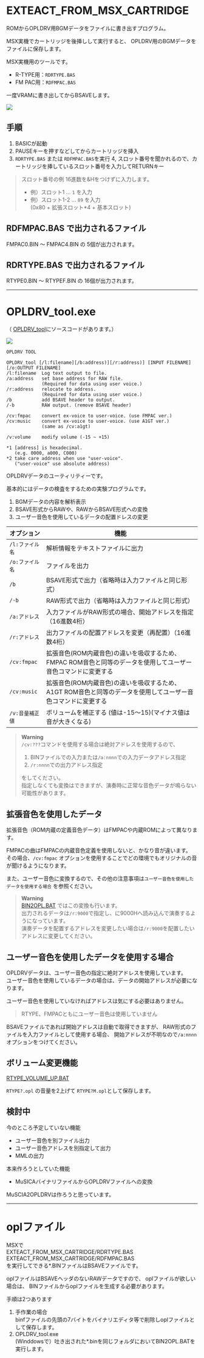 ﻿
# EXTEACT_FROM_MSX_CARTRIDGE

ROMからOPLDRV用BGMデータをファイルに書き出すプログラム。

MSX実機でカートリッジを後挿しして実行すると、
OPLDRV用のBGMデータをファイルに保存します。

MSX実機用のツールです。

- R-TYPE用：```RDRTYPE.BAS```
- FM PAC用：```RDFMPAC.BAS```

一度VRAMに書き出してからBSAVEします。

![](img/EXTEACT_FROM_MSX_CARTRIDGE.png)

## 手順

1. BASICが起動
2. PAUSEキーを押すなどしてからカートリッジを挿入
3. ```RDRTYPE.BAS``` または ```RDFMPAC.BAS```を実行
4, スロット番号を聞かれるので、カートリッジを挿しているスロット番号を入力してRETURNキー

> スロット番号の例 16進数を&Hをつけずに入力します。
> - 例）スロット1 ... ```1``` を入力
> - 例）スロット1-2 ... ```89``` を入力 <br> (0x80 + 拡張スロット*4 + 基本スロット)

## RDFMPAC.BAS で出力されるファイル

FMPAC0.BIN ～ FMPAC4.BIN の 5個が出力されます。

## RDRTYPE.BAS で出力されるファイル

RTYPE0.BIN ～ RTYPEF.BIN の 16個が出力されます。

- - - -

# OPLDRV_tool.exe

（ [OPLDRV_tool](OPLDRV_tool)にソースコードがあります。）

![](img/OPLDRV_tool.png)

```
OPLDRV TOOL

OPLDRV_tool [/l:filename][/b:address)][/r:address)] [INPUT FILENAME] [/o:OUTPUT FILENAME]
/l:filename  Log text output to file.
/a:address   set base address for RAW file.
             (Required for data using user voice.)
/r:address   relocate to address.
             (Required for data using user voice.)
/b           add BSAVE header to output.
/-b          RAW output. (remove BSAVE header)

/cv:fmpac    convert ex-voice to user-voice. (use FMPAC ver.)
/cv:music    convert ex-voice to user-voice. (use A1GT ver.)
             (same as /cv:a1gt)

/v:volume    modify volume (-15 ~ +15)

*1 [address] is hexadecimal.
   (e.g. 0000, a000, C000)
*2 take care address when use "user-voice".
   ("user-voice" use absolute address)
```

OPLDRVデータのユーティリティーです。

基本的にはデータの検査をするための実験プログラムです。

1. BGMデータの内容を解析表示
2. BSAVE形式からRAWや、RAWからBSAVE形式への変換
3. ユーザー音色を使用しているデータの配置ドレスの変更


| オプション           | 機能                                             |
|----------------------|--------------------------------------------------|
| ```/l:ファイル名```  | 解析情報をテキストファイルに出力
| ```/o:ファイル名```  | ファイルを出力
| ```/b```             | BSAVE形式で出力（省略時は入力ファイルと同じ形式）
| ```/-b```            | RAW形式で出力（省略時は入力ファイルと同じ形式）
| ```/a:アドレス```    | 入力ファイルがRAW形式の場合、開始アドレスを指定（16進数4桁）
| ```/r:アドレス```    | 出力ファイルの配置アドレスを変更（再配置）（16進数4桁）
| ```/cv:fmpac```      | 拡張音色(ROM内蔵音色)の違いを吸収するため、FMPAC ROM音色と同等のデータを使用してユーザー音色コマンドに変更する
| ```/cv:music```      | 拡張音色(ROM内蔵音色)の違いを吸収するため、A1GT ROM音色と同等のデータを使用してユーザー音色コマンドに変更する
| ```/v:音量補正値```  | ボリュームを補正する (値は-15～15)(マイナス値は音が大きくなる)

> **Warning**  
> ```/cv:???```コマンドを使用する場合は絶対アドレスを使用するので、
>
> 1. BINファイルでの入力または```/a:nnnn```での入力データアドレス指定
> 2. ```/r:nnnn```での出力アドレス指定
>
> をしてください。  
> 指定しなくても変換はできますが、演奏時に正常な音色データが鳴らない可能性があります。

## 拡張音色を使用したデータ

拡張音色（ROM内蔵の定義音色データ）はFMPACや内蔵ROMによって異なります。

FMPACの曲はFMPACの内蔵音色定義を使用しないと、かなり音が違います。  
その場合、```/cv:fmpac``` オプションを使用することでどの環境でもオリジナルの音が聞けるようになります。

また、ユーザー音色に変換するので、その他の注意事項は```ユーザー音色を使用したデータを使用する場合``` を参照ください。

> **Warning**  
> [BIN2OPL.BAT](BIN2OPL.BAT) ではこの変換も行います。  
> 出力されるデータは```/r:9000```で指定し、に9000Hへ読み込んで演奏するようになっています。  
> 演奏データを配置するアドレスを変更したい場合は```/r:9000```を配置したいアドレスに変更してください。


## ユーザー音色を使用したデータを使用する場合

OPLDRVデータは、ユーザー音色の指定に絶対アドレスを使用しています。  
ユーザー音色を使用しているデータの場合は、データの開始アドレスが必要になります。  

ユーザー音色を使用していなければアドレスは気にする必要はありません。  
> RTYPE、FMPACともにユーザー音色は使用していません

BSAVEファイルであれば開始アドレスは自動で取得できますが、
RAW形式のファイルを入力ファイルとして使用する場合、
開始アドレスが不明なので```/a:nnnn ```オプションをつけてください。

## ボリューム変更機能

[RTYPE_VOLUME_UP.BAT](RTYPE_VOLUME_UP.BAT)

```RTYPE?.opl``` の音量を2上げて ```RTYPE?M.opl```として保存します。


## 検討中

今のところ予定していない機能

- ユーザー音色を別ファイル出力
- ユーザー音色アドレスを別指定して出力
- MMLの出力

本来作ろうとしていた機能

- MuSICAバイナリファイルからOPLDRVファイルへの変換

MuSCIA2OPLDRVは作ろうと思っています。

- - - -

# oplファイル

MSXで  
EXTEACT_FROM_MSX_CARTRIDGE/RDRTYPE.BAS  
EXTEACT_FROM_MSX_CARTRIDGE/RDFMPAC.BAS  
を実行してできる*.BINファイルはBSAVEファイルです。

oplファイルはBSAVEヘッダのないRAWデータですので、
oplファイルが欲しい場合は、
BINファイルからoplファイルを生成する必要があります。

手順は2つあります

1. 手作業の場合<br> binfファイルの先頭の7バイトをバイナリエディタ等で削除しoplファイルとして保存します。
2. OPLDRV_tool.exe<br> (Winddowsで）吐き出された*.binを同じフォルダにおいてBIN2OPL.BATを実行します。


